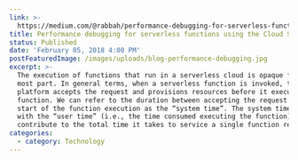 ```yaml
---
link: >-
  https://medium.com/@rabbah/performance-debugging-for-serverless-functions-using-the-ibm-cloud-shell-ceed43e07b5e
title: Performance debugging for serverless functions using the Cloud Shell
status: Published
date: 'February 05, 2018 4:00 PM'
postFeaturedImage: /images/uploads/blog-performance-debugging.jpg
excerpt: >-
  The execution of functions that run in a serverless cloud is opaque for the
  most part. In general terms, when a serverless function is invoked, the
  platform accepts the request and provisions resources before it executes the
  function. We can refer to the duration between accepting the request and the
  start of the function execution as the “system time”. The system time along
  with the “user time” (i.e., the time consumed executing the function)
  contribute to the total time it takes to service a single function request.
categories:
  - category: Technology
---
```



